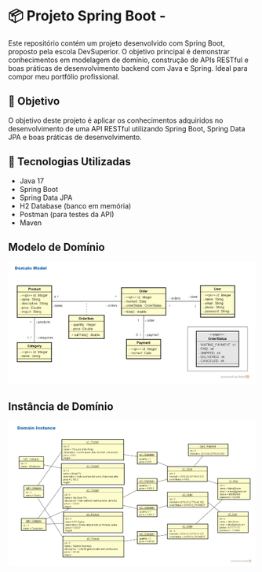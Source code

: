 # 📦 Projeto Spring Boot - 
Este repositório contém um projeto desenvolvido com Spring Boot, proposto pela escola DevSuperior. O objetivo principal é demonstrar conhecimentos em modelagem de domínio, construção de APIs RESTful e boas práticas de desenvolvimento backend com Java e Spring. Ideal para compor meu portfólio profissional.

## 🎯 Objetivo
O objetivo deste projeto é aplicar os conhecimentos adquiridos no desenvolvimento de uma API RESTful utilizando Spring Boot, Spring Data JPA e boas práticas de desenvolvimento.

## 🚀 Tecnologias Utilizadas
- Java 17
- Spring Boot
- Spring Data JPA
- H2 Database (banco em memória)
- Postman (para testes da API)
- Maven


## Modelo de Domínio

![Modelo de Domínio](https://github.com/ViniciusDamasceno01/Projeto-Springboot-jpa/raw/main/MODELO%20DE%20DOMINIO.png)

## Instância de Domínio

![Domain Instance](https://github.com/ViniciusDamasceno01/Projeto-Springboot-jpa/raw/main/Domain%20Instance.png)
